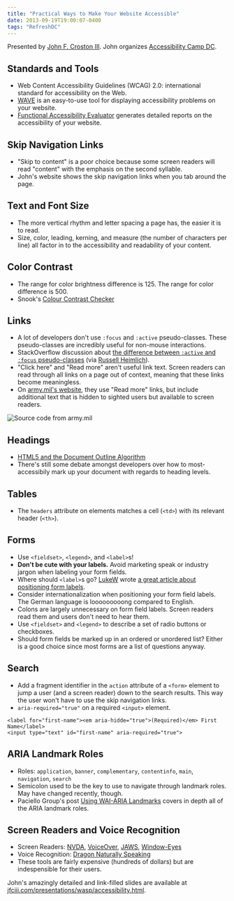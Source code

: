```yaml
---
title: "Practical Ways to Make Your Website Accessible"
date: 2013-09-19T19:00:07-0400
tags: "RefreshDC"
---
```


Presented by [John F. Croston III](http://jfciii.com/). John organizes [Accessibility Camp DC](http://accessibilitycampdc.org/).


## Standards and Tools

- Web Content Accessibility Guidelines (WCAG) 2.0: international standard for accessibility on the Web.
- [WAVE](http://wave.webaim.org/) is an easy-to-use tool for displaying accessibility problems on your website.
- [Functional Accessibility Evaluator](http://fae.cita.uiuc.edu/) generates detailed reports on the accessibility of your website.


## Skip Navigation Links

- "Skip to content" is a poor choice because some screen readers will read "content" with the emphasis on the second syllable.
- John's website shows the skip navigation links when you tab around the page.


## Text and Font Size

- The more vertical rhythm and letter spacing a page has, the easier it is to read.
- Size, color, leading, kerning, and measure (the number of characters per line) all factor in to the accessibility and readability of your content.


## Color Contrast

- The range for color brightness difference is 125. The range for color difference is 500.
- Snook's [Colour Contrast Checker](http://snook.ca/technical/colour_contrast/colour.html)


## Links

- A lot of developers don't use `:focus` and `:active` pseudo-classes. These pseudo-classes are incredibly useful for non-mouse interactions.
- StackOverflow discussion about [the difference between `:active` and `:focus` pseudo-classes](http://stackoverflow.com/questions/1677990/what-is-the-difference-between-focus-and-active) (via [Russell Heimlich](https://twitter.com/kingkool68/status/380834790150115328)).
- "Click here" and "Read more" aren't useful link text. Screen readers can read through all links on a page out of context, meaning that these links become meaningless.
- On [army.mil's website](http://www.army.mil/), they use "Read more" links, but include additional text that is hidden to sighted users but available to screen readers.

![Source code from army.mil](http://f.cl.ly/items/1T2p2O2S3H3t0m3B3U3b/Image%202013.09.19%207%3A26%3A38%20PM.png)


## Headings

- [HTML5 and the Document Outline Algorithm](http://coding.smashingmagazine.com/2011/08/16/html5-and-the-document-outlining-algorithm/)
- There's still some debate amongst developers over how to most-accessibily mark up your document with regards to heading levels.


## Tables

- The `headers` attribute on elements matches a cell (`<td>`) with its relevant header (`<th>`).


## Forms

- Use `<fieldset>`, `<legend>`, and `<label>`s!
- **Don't be cute with your labels.** Avoid marketing speak or industry jargon when labeling your form fields.
- Where should `<label>`s go? [LukeW](http://www.lukew.com/) wrote [a great article about positioning form labels](http://www.lukew.com/ff/entry.asp?504).
- Consider internationalization when positioning your form field labels. The German language is looooooooong compared to English.
- Colons are largely unnecessary on form field labels. Screen readers read them and users don't need to hear them.
- Use `<fieldset>` and `<legend>` to describe a set of radio buttons or checkboxes.
- Should form fields be marked up in an ordered or unordered list? Either is a good choice since most forms are a list of questions anyway.


## Search

- Add a fragment identifier in the `action` attribute of a `<form>` element to jump a user (and a screen reader) down to the search results. This way the user won't have to use the skip navigation links.
- `aria-required="true"` on a required `<input>` element.

```
<label for="first-name"><em aria-hidde="true">(Required)</em> First Name</label>
<input type="text" id="first-name" aria-required="true">
```


## ARIA Landmark Roles

- Roles: `application`, `banner`, `complementary`, `contentinfo`, `main`, `navigation`, `search`
- Semicolon used to be the key to use to navigate through landmark roles. May have changed recently, though.
- Paciello Group's post [Using WAI-ARIA Landmarks](http://blog.paciellogroup.com/2013/02/using-wai-aria-landmarks-2013/) covers in depth all of the ARIA landmark roles.


## Screen Readers and Voice Recognition

- Screen Readers: [NVDA](http://www.nvaccess.org/), [VoiceOver](http://www.apple.com/accessibility/osx/voiceover/‎), [JAWS](http://www.freedomscientific.com/products/fs/jaws-product-page.asp), [Window-Eyes](http://www.gwmicro.com/Window-Eyes/)
- Voice Recognition: [Dragon Naturally Speaking](http://www.nuance.com/dragon/index.htm)
- These tools are fairly expensive (hundreds of dollars) but are indespensible for their users.


John's amazingly detailed and link-filled slides are available at [jfciii.com/presentations/wasp/accessibility.html](http://jfciii.com/presentations/wasp/accessibility.html).
